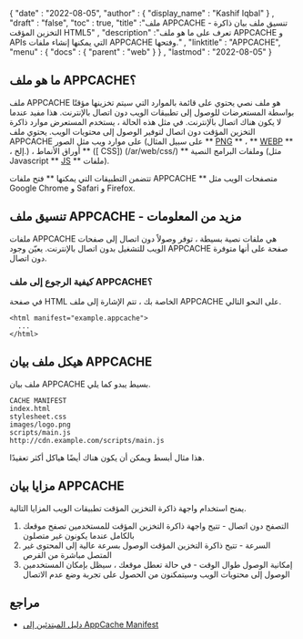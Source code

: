 {
  "date" : "2022-08-05",
  "author" : {
    "display_name" : "Kashif Iqbal"
} ,
  "draft" : "false",
  "toc" : true,
  "title" :"ملف APPCACHE - تنسيق ملف بيان ذاكرة التخزين المؤقت HTML5" ,
  "description" :"تعرف على ما هو ملف APPCACHE و APIs التي يمكنها إنشاء ملفات APPCACHE وفتحها." ,
  "linktitle" : "APPCACHE",
  "menu" : {
    "docs" : {
      "parent" : "web"
}
} ,
  "lastmod" : "2022-08-05"
}

## ما هو ملف APPCACHE؟

ملف APPCACHE هو ملف نصي يحتوي على قائمة بالموارد التي سيتم تخزينها مؤقتًا بواسطة المستعرضات للوصول إلى تطبيقات الويب دون اتصال بالإنترنت. هذا مفيد عندما لا يكون هناك اتصال بالإنترنت. في مثل هذه الحالة ، يستخدم المستعرض موارد ذاكرة التخزين المؤقت دون اتصال لتوفير الوصول إلى محتويات الويب. يحتوي ملف APPCACHE على موارد ويب مثل الصور (على سبيل المثال ** [PNG](/ar/image/png/) ** ، ** [WEBP](/ar/image/webp/) ** ، إلخ.) ، أوراق الأنماط ** ([ CSS]) (/ar/web/css/) ** وملفات البرامج النصية (مثل Javascript ** [JS](/ar/web/js/) ** ملفات).

تتضمن التطبيقات التي يمكنها ** فتح ملفات APPCACHE ** متصفحات الويب مثل Google Chrome و Safari و Firefox.

## تنسيق ملف APPCACHE - مزيد من المعلومات

ملفات APPCACHE هي ملفات نصية بسيطة ، توفر وصولاً دون اتصال إلى صفحات الويب للتشغيل بدون اتصال بالإنترنت. يعيّن وجود APPCACHE صفحة على أنها متوفرة دون اتصال.

### كيفية الرجوع إلى ملف APPCACHE؟

في صفحة HTML الخاصة بك ، تتم الإشارة إلى ملف APPCACHE على النحو التالي.

```
<html manifest="example.appcache">
  ...
</html>
```

## هيكل ملف بيان APPCACHE

ملف بيان APPCACHE بسيط يبدو كما يلي.

```
CACHE MANIFEST
index.html
stylesheet.css
images/logo.png
scripts/main.js
http://cdn.example.com/scripts/main.js
```

هذا مثال أبسط ويمكن أن يكون هناك أيضًا هياكل أكثر تعقيدًا.

## مزايا بيان APPCACHE

يمنح استخدام واجهة ذاكرة التخزين المؤقت تطبيقات الويب المزايا التالية.

1. التصفح دون اتصال - تتيح واجهة ذاكرة التخزين المؤقت للمستخدمين تصفح موقعك بالكامل عندما يكونون غير متصلون
1. السرعة - تتيح ذاكرة التخزين المؤقت الوصول بسرعة عالية إلى المحتوى غير المتصل مباشرة من القرص
1. إمكانية الوصول طوال الوقت - في حالة تعطل موقعك ، سيظل بإمكان المستخدمين الوصول إلى محتويات الويب وسيتمكنون من الحصول على تجربة وضع عدم الاتصال

## مراجع

* [دليل المبتدئين إلى AppCache Manifest](https://web.dev/appcache-beginner/)

